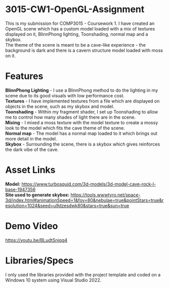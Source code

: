 # 3015-CW1-OpenGL-Assignment
This is my submission for COMP3015 - Coursework 1. I have created an OpenGL scene which has a custom model loaded with a mix of textures displayed on it, BlinnPhong lighting, Toonshading, normal map and a skybox.  
The theme of the scene is meant to be a cave-like experience - the background is dark and there is a cavern structure model loaded with moss on it.  

# Features
**BlinnPhong Lighting** - I use a BlinnPhong method to do the lighting in my scene due to its good visuals with low performance cost.  
**Textures** - I have implemented textures from a file which are displayed on objects in the scene, such as my skybox and model.  
**Toonshading** - Within my fragment shader, I set up Toonshading to allow me to control how many shades of light there are in the scene.  
**Mixing** - I mixed a moss texture with the model texture to create a mossy look to the model which fits the cave theme of the scene.  
**Normal map** - The model has a normal map loaded to it which brings out more detail in the model.  
**Skybox** - Surrounding the scene, there is a skybox which gives reinforces the dark vibe of the cave.  

# Asset Links
**Model:** https://www.turbosquid.com/3d-models/3d-model-cave-rock-l-base-1947356  
**Site used to generate skybox:** https://tools.wwwtyro.net/space-3d/index.html#animationSpeed=1&fov=80&nebulae=true&pointStars=true&resolution=1024&seed=u9dzesdwk80&stars=true&sun=true  

# Demo Video
https://youtu.be/BLudtSniqg4  

# Libraries/Specs
I only used the libraries provided with the project template and coded on a Windows 10 system using Visual Studio 2022.  
